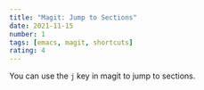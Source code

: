 ```yaml
---
title: "Magit: Jump to Sections"
date: 2021-11-15
number: 1
tags: [emacs, magit, shortcuts]
rating: 4
---
```


You can use the `j` key in magit to jump to sections.
